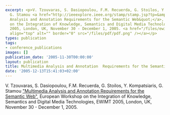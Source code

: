 ```yaml
---
excerpt: <p>V. Tzouvaras, S. Dasiopoulou, F.M. Recuerda, G. Stoilos, Y. Kompatsiaris,
  G. Stamou <a href="http://ieeexplore.ieee.org/stamp/stamp.jsp?tp=&amp;arnumber=1576052&amp;isnumber=33311">&quot;Multimedia
  Analysis and Annotation Requirements for the Semantic Web&quot;</a>, European Workshop
  on the Integration of Knowledge, Semantics and Digital Media Technologies, EWIMT
  2005, London, UK, November 30 - December 1, 2005. <a href="/files/ewimt2005_0085.pdf"><img
  align="top" alt="" border="0" src="/files/pdf/pdf.png" /></a></p>
types: publication
tags:
- conference_publications
images: []
publication_date: '2005-11-30T00:00:00'
layout: publication
title: Multimedia Analysis and Annotation  Requirements for the Semantic Web
date: '2005-12-13T15:41:03+02:00'
---
```

<p>V. Tzouvaras, S. Dasiopoulou, F.M. Recuerda, G. Stoilos, Y. Kompatsiaris, G. Stamou <a href="http://ieeexplore.ieee.org/stamp/stamp.jsp?tp=&amp;arnumber=1576052&amp;isnumber=33311">&quot;Multimedia Analysis and Annotation Requirements for the Semantic Web&quot;</a>, European Workshop on the Integration of Knowledge, Semantics and Digital Media Technologies, EWIMT 2005, London, UK, November 30 - December 1, 2005. <a href="/files/ewimt2005_0085.pdf"><img align="top" alt="" border="0" src="/files/pdf/pdf.png" /></a></p>
